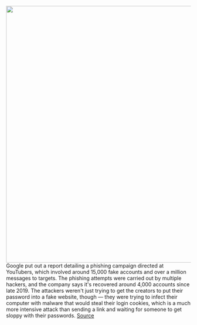 <img src='https://cdn.vox-cdn.com/thumbor/A8jUdwwQStwfcEzWC_4_ijCdbUw=/0x0:2040x1360/1200x800/filters:focal(857x517:1183x843)/cdn.vox-cdn.com/uploads/chorus_image/image/70026712/acastro_180321_1777_youtube_0002.0.jpg' width='700px' /><br/>
Google put out a report detailing a phishing campaign directed at YouTubers, which involved around 15,000 fake accounts and over a million messages to targets. The phishing attempts were carried out by multiple hackers, and the company says it's recovered around 4,000 accounts since late 2019. The attackers weren't just trying to get the creators to put their password into a fake website, though — they were trying to infect their computer with malware that would steal their login cookies, which is a much more intensive attack than sending a link and waiting for someone to get sloppy with their passwords.
<a href='https://www.theverge.com/2021/10/21/22737580/google-youtube-channel-phishing-campaign-report-malware'> Source <a/>